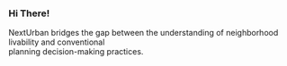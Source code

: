 ### Hi There!

NextUrban bridges the gap between the understanding of neighborhood livability and conventional    
planning decision-making practices.


<The goal is to augment planning performance management and develop /> 
<a smartcity rapid communication framework 📲 🌏 />

<!--
**NextUrban/NextUrban** is a ✨ _special_ ✨ repository because its `README.md` (this file) appears on your GitHub profile.

